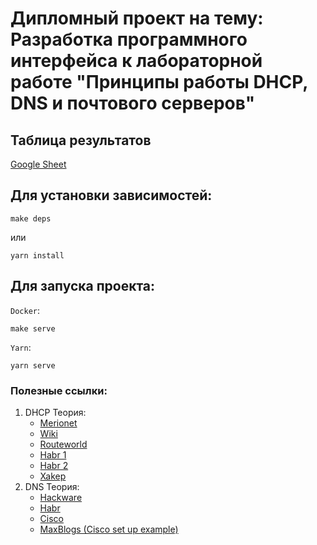 # Дипломный проект на тему: Разработка программного интерфейса к лабораторной работе "Принципы работы DHCP, DNS и почтового серверов"

## Таблица результатов

[Google Sheet](https://docs.google.com/spreadsheets/d/11ioQQh4K1BKqlwRSFtitKmacgbzXez4V8hKan7I6Vv8/edit?usp=sharing)

## Для установки зависимостей:

```
make deps
```

или

```
yarn install
```

## Для запуска проекта:

`Docker`:

```
make serve
```

`Yarn`:

```
yarn serve
```

### Полезные ссылки:

1. DHCP Теория:
    - [Merionet](https://wiki.merionet.ru/seti/11/vse-chto-vam-nuzhno-znat-pro-dhcp/)
    - [Wiki](https://ru.wikipedia.org/wiki/DHCP)
    - [Routeworld](http://routeworld.ru/set-i-internet/theory/103-protokol-dhcp.html)
    - [Habr 1](https://habr.com/ru/company/pc-administrator/blog/467333/)
    - [Habr 2](https://habr.com/ru/post/87920/)
    - [Xakep](https://xakep.ru/2003/01/04/17284/)
2. DNS Теория:
    - [Hackware](https://hackware.ru/?p=9336)
    - [Habr](https://habr.com/ru/post/137587/)
    - [Cisco](https://www.cisco.com/c/ru_ru/support/docs/ip/domain-name-system-dns/24182-reversedns.html)
    - [MaxBlogs (Cisco set up example)](http://maxblogs.ru/articles/nastroika-dns-servera-v-cisco)
